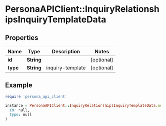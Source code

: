 # PersonaAPIClient::InquiryRelationshipsInquiryTemplateData

## Properties

| Name | Type | Description | Notes |
| ---- | ---- | ----------- | ----- |
| **id** | **String** |  | [optional] |
| **type** | **String** | inquiry-template | [optional] |

## Example

```ruby
require 'persona_api_client'

instance = PersonaAPIClient::InquiryRelationshipsInquiryTemplateData.new(
  id: null,
  type: null
)
```

